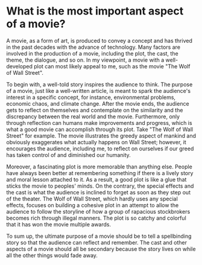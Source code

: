# What is the most important aspect of a movie?

A movie, as a form of art, is produced to convey a concept and has thrived in the past decades with the advance of technology. Many factors are involved in the production of a movie, including the plot, the cast, the theme, the dialogue, and so on. In my viewpoint, a movie with a well-developed plot can most likely appeal to me, such as the movie "The Wolf of Wall Street".

To begin with, a well-told story inspires the audience to think. The purpose of a movie, just like a well-written article, is meant to spark the audience's interest in a specific concept, for instance, environmental problems, economic chaos, and climate change. After the movie ends, the audience gets to reflect on themselves and contemplate on the similarity and the discrepancy between the real world and the movie. Furthermore, only through reflection can humans make improvements and progress, which is what a good movie can accomplish through its plot. Take "The Wolf of Wall Street" for example.  The movie illustrates the greedy aspect of mankind and obviously exaggerates what actually happens on Wall Street; however, it encourages the audience, including me, to reflect on ourselves if our greed has taken control of and diminished our humanity.

Moreover, a fascinating plot is more memorable than anything else. People have always been better at remembering something if there is a lively story and moral lesson attached to it. As a result, a good plot is like a glue that sticks the movie to peoples' minds. On the contrary, the special effects and the cast is what the audience is inclined to forget as soon as they step out of the theater. The Wolf of Wall Street, which hardly uses any special effects, focuses on building a cohesive plot in an attempt to allow the audience to follow the storyline of how a group of rapacious stockbrokers becomes rich through illegal manners. The plot is so catchy and colorful that it has won the movie multiple awards.

To sum up, the ultimate purpose of a movie should be to tell a spellbinding story so that the audience can reflect and remember. The cast and other aspects of a movie should all be secondary because the story lives on while all the other things would fade away.
